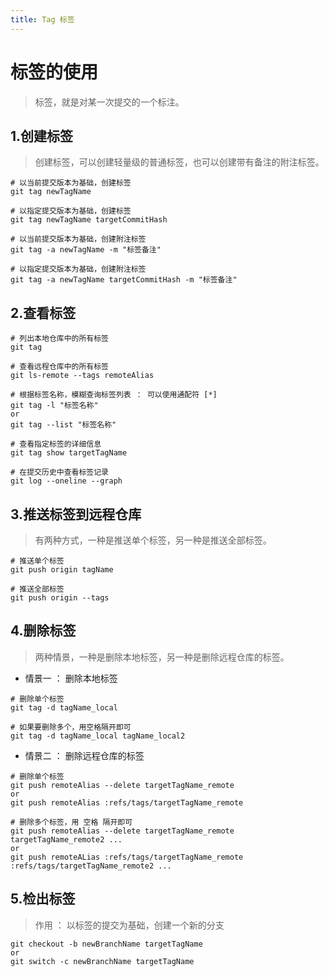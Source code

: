 ```yaml
---
title: Tag 标签
---
```


# 标签的使用
> 标签，就是对某一次提交的一个标注。

## 1.创建标签
> 创建标签，可以创建轻量级的普通标签，也可以创建带有备注的附注标签。

```shell
# 以当前提交版本为基础，创建标签
git tag newTagName
```

```shell
# 以指定提交版本为基础，创建标签
git tag newTagName targetCommitHash
```

```shell
# 以当前提交版本为基础，创建附注标签
git tag -a newTagName -m "标签备注"
```

```shell
# 以指定提交版本为基础，创建附注标签
git tag -a newTagName targetCommitHash -m "标签备注"
```

## 2.查看标签
```shell
# 列出本地仓库中的所有标签
git tag
```

```shell
# 查看远程仓库中的所有标签
git ls-remote --tags remoteAlias
```

```shell
# 根据标签名称，模糊查询标签列表 ： 可以使用通配符 [*]
git tag -l "标签名称"
or
git tag --list "标签名称"
```

```shell
# 查看指定标签的详细信息
git tag show targetTagName
```

```shell
# 在提交历史中查看标签记录
git log --oneline --graph 
```

## 3.推送标签到远程仓库
> 有两种方式，一种是推送单个标签，另一种是推送全部标签。

```shell
# 推送单个标签
git push origin tagName
```

```shell
# 推送全部标签
git push origin --tags
```

## 4.删除标签
> 两种情景，一种是删除本地标签，另一种是删除远程仓库的标签。

* 情景一 ： 删除本地标签
```shell
# 删除单个标签
git tag -d tagName_local

# 如果要删除多个，用空格隔开即可
git tag -d tagName_local tagName_local2   
```

* 情景二 ： 删除远程仓库的标签
```shell
# 删除单个标签
git push remoteAlias --delete targetTagName_remote
or
git push remoteAlias :refs/tags/targetTagName_remote
```

```shell
# 删除多个标签，用 空格 隔开即可
git push remoteAlias --delete targetTagName_remote targetTagName_remote2 ...
or 
git push remoteALias :refs/tags/targetTagName_remote :refs/tags/targetTagName_remote2 ...
```

## 5.检出标签
> 作用 ： 以标签的提交为基础，创建一个新的分支

```shell
git checkout -b newBranchName targetTagName
or
git switch -c newBranchName targetTagName
```

